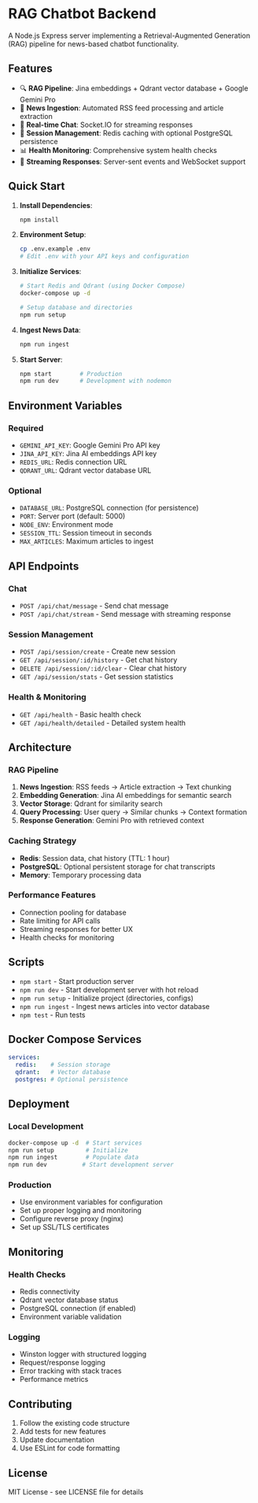 # RAG Chatbot Backend

A Node.js Express server implementing a Retrieval-Augmented Generation (RAG) pipeline for news-based chatbot functionality.

## Features

- 🔍 **RAG Pipeline**: Jina embeddings + Qdrant vector database + Google Gemini Pro
- 📰 **News Ingestion**: Automated RSS feed processing and article extraction
- 💬 **Real-time Chat**: Socket.IO for streaming responses
- 🔄 **Session Management**: Redis caching with optional PostgreSQL persistence
- 📊 **Health Monitoring**: Comprehensive system health checks
- 🚀 **Streaming Responses**: Server-sent events and WebSocket support

## Quick Start

1. **Install Dependencies**:
   ```bash
   npm install
   ```

2. **Environment Setup**:
   ```bash
   cp .env.example .env
   # Edit .env with your API keys and configuration
   ```

3. **Initialize Services**:
   ```bash
   # Start Redis and Qdrant (using Docker Compose)
   docker-compose up -d
   
   # Setup database and directories
   npm run setup
   ```

4. **Ingest News Data**:
   ```bash
   npm run ingest
   ```

5. **Start Server**:
   ```bash
   npm start        # Production
   npm run dev      # Development with nodemon
   ```

## Environment Variables

### Required
- `GEMINI_API_KEY`: Google Gemini Pro API key
- `JINA_API_KEY`: Jina AI embeddings API key
- `REDIS_URL`: Redis connection URL
- `QDRANT_URL`: Qdrant vector database URL

### Optional
- `DATABASE_URL`: PostgreSQL connection (for persistence)
- `PORT`: Server port (default: 5000)
- `NODE_ENV`: Environment mode
- `SESSION_TTL`: Session timeout in seconds
- `MAX_ARTICLES`: Maximum articles to ingest

## API Endpoints

### Chat
- `POST /api/chat/message` - Send chat message
- `POST /api/chat/stream` - Send message with streaming response

### Session Management
- `POST /api/session/create` - Create new session
- `GET /api/session/:id/history` - Get chat history
- `DELETE /api/session/:id/clear` - Clear chat history
- `GET /api/session/stats` - Get session statistics

### Health & Monitoring
- `GET /api/health` - Basic health check
- `GET /api/health/detailed` - Detailed system health

## Architecture

### RAG Pipeline
1. **News Ingestion**: RSS feeds → Article extraction → Text chunking
2. **Embedding Generation**: Jina AI embeddings for semantic search
3. **Vector Storage**: Qdrant for similarity search
4. **Query Processing**: User query → Similar chunks → Context formation
5. **Response Generation**: Gemini Pro with retrieved context

### Caching Strategy
- **Redis**: Session data, chat history (TTL: 1 hour)
- **PostgreSQL**: Optional persistent storage for chat transcripts
- **Memory**: Temporary processing data

### Performance Features
- Connection pooling for database
- Rate limiting for API calls
- Streaming responses for better UX
- Health checks for monitoring

## Scripts

- `npm start` - Start production server
- `npm run dev` - Start development server with hot reload
- `npm run setup` - Initialize project (directories, configs)
- `npm run ingest` - Ingest news articles into vector database
- `npm test` - Run tests

## Docker Compose Services

```yaml
services:
  redis:    # Session storage
  qdrant:   # Vector database
  postgres: # Optional persistence
```

## Deployment

### Local Development
```bash
docker-compose up -d  # Start services
npm run setup         # Initialize
npm run ingest        # Populate data
npm run dev          # Start development server
```

### Production
- Use environment variables for configuration
- Set up proper logging and monitoring
- Configure reverse proxy (nginx)
- Set up SSL/TLS certificates

## Monitoring

### Health Checks
- Redis connectivity
- Qdrant vector database status
- PostgreSQL connection (if enabled)
- Environment variable validation

### Logging
- Winston logger with structured logging
- Request/response logging
- Error tracking with stack traces
- Performance metrics

## Contributing

1. Follow the existing code structure
2. Add tests for new features
3. Update documentation
4. Use ESLint for code formatting

## License

MIT License - see LICENSE file for details